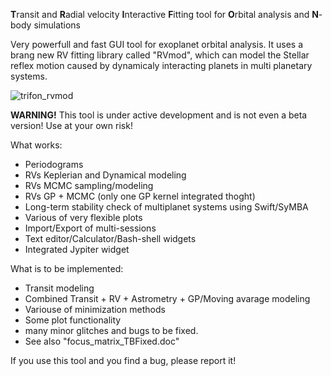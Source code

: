 
**T**ransit and **R**adial velocity **I**nteractive **F**itting tool for **O**rbital analysis and **N**-body simulations

Very powerfull and fast GUI tool for exoplanet orbital analysis. It uses a brang new RV fitting library called "RVmod", which can model the Stellar reflex motion caused by dynamicaly interacting planets in multi planetary systems.

![trifon_rvmod](https://user-images.githubusercontent.com/44244057/47589870-ccc4a400-d96a-11e8-8de0-3ea3ceed1a37.jpg)

**WARNING!** This tool is under active development and is not even a beta version! Use at your own risk!  

What works:
* Periodograms
* RVs Keplerian and Dynamical modeling 
* RVs MCMC sampling/modeling 
* RVs GP + MCMC (only one GP kernel integrated thoght)
* Long-term stability check of multiplanet systems using Swift/SyMBA
* Various of very flexible plots 
* Import/Export of multi-sessions 
* Text editor/Calculator/Bash-shell widgets
* Integrated Jypiter widget

What is to be implemented:

* Transit modeling
* Combined Transit + RV + Astrometry +  GP/Moving avarage modeling 
* Variouse of minimization methods
* Some plot functionality 
* many minor glitches and bugs to be fixed.
* See also "focus_matrix_TBFixed.doc"

If you use this tool and you find a bug, please report it!
